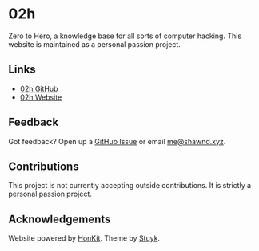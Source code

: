 # 02h

Zero to Hero, a knowledge base for all sorts of computer hacking. This website is maintained as a personal passion project.

## Links

- [02h GitHub](https://github.com/shawnduong/02h)
- [02h Website](https://02h.shawnd.xyz/)

## Feedback

Got feedback? Open up a [GitHub Issue](https://github.com/shawnduong/02h/issues) or email me@shawnd.xyz.

## Contributions

This project is not currently accepting outside contributions. It is strictly a personal passion project.

## Acknowledgements

Website powered by [HonKit](https://github.com/honkit/honkit). Theme by [Stuyk](https://github.com/Stuyk/honkit-plugin-theme-darkening).
